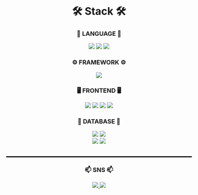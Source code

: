 <!--내용 부분-->
<h1 align="center">🛠 Stack 🛠</h1>
<div align="center">
  <h3 align="center">📖 LANGUAGE 📖</h3>
  <img src="https://img.shields.io/badge/JAVA-FF9A00.svg?style=for-the-badge&logo=coffeescript&logoColor=white" />
  <img src="https://img.shields.io/badge/SPRING-6DB33F.svg?style=for-the-badge&logo=spring&logoColor=white" />
  <img src="https://img.shields.io/badge/JAVASCRIPT-F7DF1E.svg?style=for-the-badge&logo=javascript&logoColor=white" />
</div>
<div align="center">
  <h3 align="center">⚙️ FRAMEWORK ⚙️</h3>
  <img src="https://img.shields.io/badge/SPRING-6DB33F.svg?style=for-the-badge&logo=spring&logoColor=white" />
</div>
<div align="center">
  <h3 align="center">🖥️ FRONTEND 🖥️</h3>
  <img src="https://img.shields.io/badge/JAVASCRIPT-F7DF1E.svg?style=for-the-badge&logo=javascript&logoColor=white" />
  <img src="https://img.shields.io/badge/HTML5-E34F26.svg?style=for-the-badge&logo=HTML5&logoColor=white" />
  <img src="https://img.shields.io/badge/THYMELEAF-005F0F.svg?style=for-the-badge&logo=thymeleaf&logoColor=white" />
  <img src="https://img.shields.io/badge/CSS-1572B6.svg?style=for-the-badge&logo=css&logoColor=white" />
</div>
<div align="center">
  <h3 align="center">💾 DATABASE 💾</h3>
   <img src="https://img.shields.io/badge/MYSQL-4479A1.svg?style=for-the-badge&logo=mysql&logoColor=white" />
   <img src="https://img.shields.io/badge/ORACLE-FF6600.svg?style=for-the-badge&logo=sourcehut&logoColor=white" />
</div>

<div align="center">
  <img src="https://img.shields.io/badge/MYSQL-4479A1.svg?style=for-the-badge&logo=mysql&logoColor=white" />
  <img src="https://img.shields.io/badge/THYMELEAF-005F0F.svg?style=for-the-badge&logo=thymeleaf&logoColor=white" />
</div>

<br>

<hr style="border: 1px solid #000;"/>

<h3 align="center">📫 SNS 📫</h3>

<div align="center">
 <a href="https://seb1n.tistory.com/">
    <img src="https://img.shields.io/badge/기술 블로그-FFFFFF.svg?style=flat&logo=stripe&logoColor=black"/>
   </a>
  <a href="mailto:osb7372@gmail.com" >
    <img src="https://img.shields.io/badge/Gmail-D14836?style=flat&logo=gmail&logoColor=white"/>
  </a>
</div>
